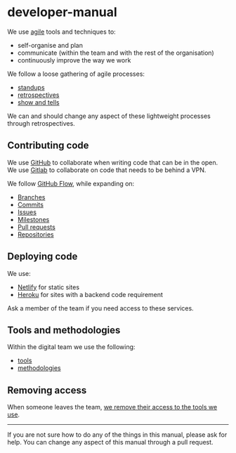 # developer-manual

We use [agile](https://en.wikipedia.org/wiki/Agile_software_development) tools and techniques to:

* self-organise and plan
* communicate (within the team and with the rest of the organisation)
* continuously improve the way we work

We follow a loose gathering of agile processes:

* [standups](standup.md)
* [retrospectives](retrospective.md)
* [show and tells](show_and_tell.md)

We can and should change any aspect of these lightweight processes through retrospectives.

## Contributing code

We use [GitHub](https://github.com/) to collaborate when writing code that can be in the open. We use [Gitlab](http://code.snook) to collaborate on code that needs to be behind a VPN.

We follow [GitHub Flow](https://guides.github.com/introduction/flow/), while expanding on:

* [Branches](branches.md)
* [Commits](commits.md)
* [Issues](issues.md)
* [Milestones](milestones.md)
* [Pull requests](pull-requests.md)
* [Repositories](repositories.md)

## Deploying code

We use:

* [Netlify](https://www.netlify.com/) for static sites
* [Heroku](https://heroku.com) for sites with a backend code requirement

Ask a member of the team if you need access to these services.

## Tools and methodologies

Within the digital team we use the following:

* [tools](tools.md)
* [methodologies](methodologies.md)

## Removing access

When someone leaves the team, [we remove their access to the tools we use](removing_access.md).

---

If you are not sure how to do any of the things in this manual, please ask for help. You can change any aspect of this manual through a pull request.
